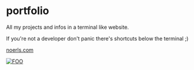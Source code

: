 # portfolio

All my projects and infos in a terminal like website.

If you're not a developer don't panic there's shortcuts below the terminal ;)

[noerls.com](https://noerls.com)

[![FOO](https://user-images.githubusercontent.com/34145980/63941046-1094a800-ca6b-11e9-98ca-58d0a8d1c133.png)](https://noerls.com)
